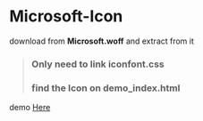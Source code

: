 # Microsoft-Icon
download from **Microsoft.woff** and extract from it  
>### Only need to link **iconfont.css** 
>### find the Icon on **demo_index.html**
demo [Here](https://bolsheviknanven.github.io/Microsoft-Icon/)